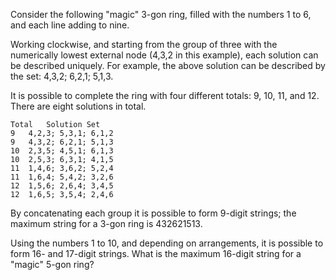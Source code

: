 Consider the following "magic" 3-gon ring, filled with the numbers 1 to 6,
and each line adding to nine.

Working clockwise, and starting from the group of three with the numerically lowest
external node (4,3,2 in this example), each solution can be described uniquely.
For example, the above solution can be described by the set: 4,3,2; 6,2,1; 5,1,3.

It is possible to complete the ring with four different totals: 9, 10, 11, and 12.
There are eight solutions in total.

	Total	Solution Set
	9	4,2,3; 5,3,1; 6,1,2
	9	4,3,2; 6,2,1; 5,1,3
	10	2,3,5; 4,5,1; 6,1,3
	10	2,5,3; 6,3,1; 4,1,5
	11	1,4,6; 3,6,2; 5,2,4
	11	1,6,4; 5,4,2; 3,2,6
	12	1,5,6; 2,6,4; 3,4,5
	12	1,6,5; 3,5,4; 2,4,6

By concatenating each group it is possible to form 9-digit strings;
the maximum string for a 3-gon ring is 432621513.

Using the numbers 1 to 10, and depending on arrangements, it is possible to form 16-
and 17-digit strings. What is the maximum 16-digit string for a "magic" 5-gon ring?